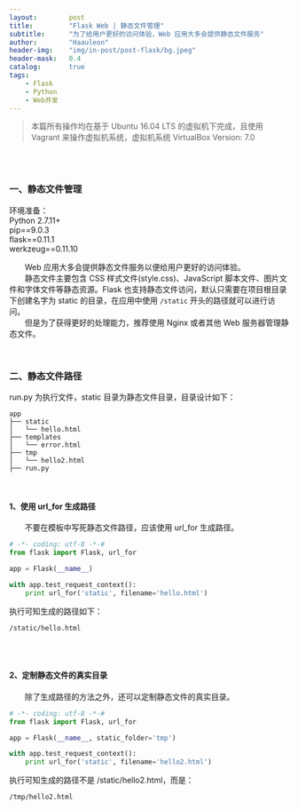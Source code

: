 ```yaml
---
layout:        post
title:         "Flask Web | 静态文件管理"
subtitle:      "为了给用户更好的访问体验，Web 应用大多会提供静态文件服务"
author:        "Haauleon"
header-img:    "img/in-post/post-flask/bg.jpeg"
header-mask:   0.4
catalog:       true
tags:
    - Flask
    - Python
    - Web开发
---
```


> 本篇所有操作均在基于 Ubuntu 16.04 LTS 的虚拟机下完成，且使用 Vagrant 来操作虚拟机系统，虚拟机系统 VirtualBox Version: 7.0 

<br>
<br>

### 一、静态文件管理
环境准备：     
Python 2.7.11+      
pip==9.0.3     
flask==0.11.1   
werkzeug==0.11.10       

&emsp;&emsp;Web 应用大多会提供静态文件服务以便给用户更好的访问体验。         
&emsp;&emsp;静态文件主要包含 CSS 样式文件(style.css)、JavaScript 脚本文件、图片文件和字体文件等静态资源。Flask 也支持静态文件访问，默认只需要在项目根目录下创建名字为 static 的目录，在应用中使用 `/static` 开头的路径就可以进行访问。        
&emsp;&emsp;但是为了获得更好的处理能力，推荐使用 Nginx 或者其他 Web 服务器管理静态文件。      

<br>

### 二、静态文件路径
run.py 为执行文件，static 目录为静态文件目录，目录设计如下：        
```
app
├── static
│   └── hello.html
├── templates
│   └── error.html
├── tmp
│   └── hello2.html
├── run.py
```

<br>

#### 1、使用 url_for 生成路径
&emsp;&emsp;不要在模板中写死静态文件路径，应该使用 url_for 生成路径。      
```python
# -*- coding: utf-8 -*-#
from flask import Flask, url_for

app = Flask(__name__)

with app.test_request_context():
    print url_for('static', filename='hello.html')
```

执行可知生成的路径如下：            
```
/static/hello.html
```

<br>
<br>

#### 2、定制静态文件的真实目录
&emsp;&emsp;除了生成路径的方法之外，还可以定制静态文件的真实目录。     
```python
# -*- coding: utf-8 -*-#
from flask import Flask, url_for

app = Flask(__name__, static_folder='tmp')

with app.test_request_context():
    print url_for('static', filename='hello2.html')
```

执行可知生成的路径不是 /static/hello2.html，而是：      
```
/tmp/hello2.html
```